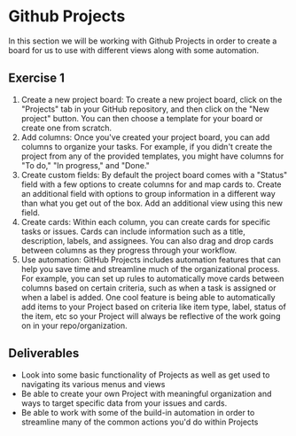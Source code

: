 # Github Projects

 In this section we will be working with Github Projects in order to create a board for us to use with different views along with some automation.  

## Exercise 1

1. Create a new project board: To create a new project board, click on the "Projects" tab in your GitHub repository, and then click on the "New project" button. You can then choose a template for your board or create one from scratch.
2. Add columns: Once you've created your project board, you can add columns to organize your tasks. For example, if you didn't create the project from any of the provided templates, you might have columns for "To do," "In progress," and "Done."
3. Create custom fields: By default the project board comes with a "Status" field with a few options to create columns for and map cards to.  Create an additional field with options to group information in a different way than what you get out of the box.  Add an additional view using this new field.
4. Create cards: Within each column, you can create cards for specific tasks or issues. Cards can include information such as a title, description, labels, and assignees. You can also drag and drop cards between columns as they progress through your workflow.
5. Use automation: GitHub Projects includes automation features that can help you save time and streamline much of the organizational process. For example, you can set up rules to automatically move cards between columns based on certain criteria, such as when a task is assigned or when a label is added.  One cool feature is being able to automatically add items to your Project based on criteria like item type, label, status of the item, etc so your Project will always be reflective of the work going on in your repo/organization.

## Deliverables

- Look into some basic functionality of Projects as well as get used to navigating its various menus and views
- Be able to create your own Project with meaningful organization and ways to target specific data from your issues and cards.
- Be able to work with some of the build-in automation in order to streamline many of the common actions you'd do within Projects
